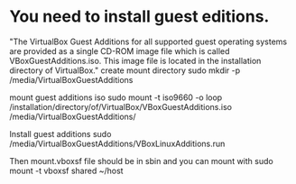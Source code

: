 # You need to install guest editions.

"The VirtualBox Guest Additions for all supported guest operating systems are provided as a single CD-ROM image file which is called VBoxGuestAdditions.iso. This image file is located in the installation directory of VirtualBox."
create mount directory
sudo mkdir -p /media/VirtualBoxGuestAdditions

mount guest additions iso
sudo mount -t iso9660 -o loop /installation/directory/of/VirtualBox/VBoxGuestAdditions.iso /media/VirtualBoxGuestAdditions/

Install guest additions
sudo /media/VirtualBoxGuestAdditions/VBoxLinuxAdditions.run

Then mount.vboxsf file should be in sbin and you can mount with
sudo mount -t vboxsf shared ~/host 